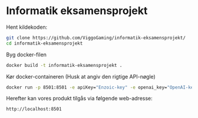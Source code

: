 # Informatik eksamensprojekt

Hent kildekoden:
```bash
git clone https://github.com/ViggoGaming/informatik-eksamensprojekt/
cd informatik-eksamensprojekt
```
Byg docker-filen
```bash
docker build -t informatik-eksamensprojekt .
```

Kør docker-containeren (Husk at angiv den rigtige API-nøgle)
```bash
docker run -p 8501:8501 -e apiKey="Enzoic-key" -e openai_key="OpenAI-key" informatik-eksamensprojekt
```

Herefter kan vores produkt tilgås via følgende web-adresse:
```
http://localhost:8501
```
